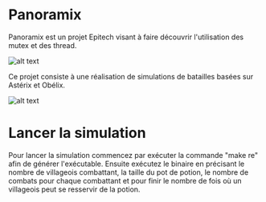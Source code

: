 # Panoramix
Panoramix est un projet Epitech visant à faire découvrir l'utilisation des mutex et des thread.

![alt text](https://zupimages.net/up/22/28/geps.png)

Ce projet consiste à une réalisation de simulations de batailles basées sur Astérix et Obélix.

![alt text](https://zupimages.net/up/22/28/a8ns.png)

# Lancer la simulation
Pour lancer la simulation commencez par exécuter la commande "make re" afin de générer l'exécutable. Ensuite exécutez le binaire en précisant le nombre de villageois combattant, la taille du pot de potion, le nombre de combats pour chaque combattant et pour finir le nombre de fois où un villageois peut se resservir de la potion.
